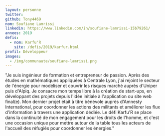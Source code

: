 ```yaml
---
layout: personne
twitter:
github: Tony4469
nom: Soufiane Lamrissi
linkedin: https://www.linkedin.com/in/soufiane-lamrissi-15b79261/
annees: 2019
defis:
  - nom: Karfu'R
    site: /defis/2019/karfur.html
profil: Développeur
images:
  - /img/communaute/soufiane-lamrissi.png
---
```


"Je suis ingénieur de formation et entrepreneur de passion. Après des études en mathématiques appliquées à Centrale Lyon, j'ai rejoint le secteur de l'énergie pour modéliser et couvrir les risques marché auprès d'Uniper puis d'Alpiq. Je consacre mon temps libre à la création de start-ups, en développant des projets depuis l'idée initiale à l'application ou site web final(e). Mon dernier projet était à titre bénévole auprès d'Amnesty International, pour coordonner les actions des militants et améliorer les flux d'information à travers une application dédiée. Le défi Karfu'R se place dans la continuité de mon engagement pour les droits de l'homme, et c'est une occasion unique pour mettre autour de la table tous les acteurs de l'accueil des réfugiés pour coordonner les énergies."
